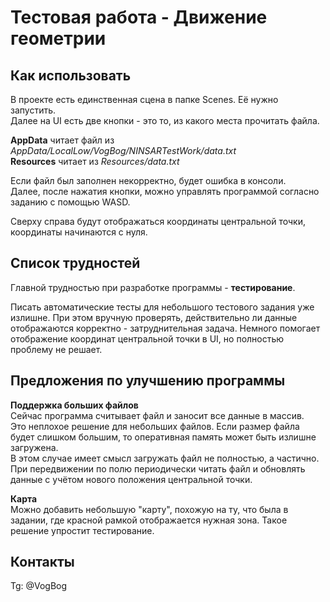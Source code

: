 # Тестовая работа - Движение геометрии

## Как использовать
В проекте есть единственная сцена в папке Scenes. Её нужно запустить.  
Далее на UI есть две кнопки - это то, из какого места прочитать файла.

**AppData** читает файл из _AppData/LocalLow/VogBog/NINSARTestWork/data.txt_  
**Resources** читает из _Resources/data.txt_  

Если файл был заполнен некорректно, будет ошибка в консоли.  
Далее, после нажатия кнопки, можно управлять
программой согласно заданию с помощью WASD.  

Сверху справа будут отображаться координаты центральной точки,
координаты начинаются с нуля.  

## Список трудностей
Главной трудностью при разработке программы - **тестирование**.  

Писать автоматические тесты для небольшого тестового задания уже излишне.
При этом вручную проверять, действительно ли данные отображаются корректно -
затруднительная задача. Немного помогает отображение координат
центральной точки в UI, но полностью проблему не решает.  

## Предложения по улучшению программы  
**Поддержка больших файлов**  
Сейчас программа считывает файл и заносит все данные в массив.  
Это неплохое решение для небольших файлов. Если размер файла будет
слишком большим, то оперативная память может быть излишне загружена.  
В этом случае имеет смысл загружать файл не полностью, а частично.
При передвижении по полю периодически читать файл и обновлять данные
с учётом нового положения центральной точки.  

**Карта**  
Можно добавить небольшую "карту", похожую на ту,
что была в задании, где красной рамкой отображается нужная зона.
Такое решение упростит тестирование.  

## Контакты
Tg: @VogBog